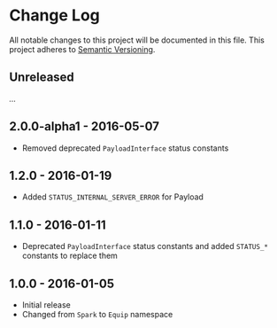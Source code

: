 # Change Log

All notable changes to this project will be documented in this file.
This project adheres to [Semantic Versioning](http://semver.org/).

## Unreleased

_..._

## 2.0.0-alpha1 - 2016-05-07

- Removed deprecated `PayloadInterface` status constants

## 1.2.0 - 2016-01-19

- Added `STATUS_INTERNAL_SERVER_ERROR` for Payload

## 1.1.0 - 2016-01-11

- Deprecated `PayloadInterface` status constants and added `STATUS_*` constants to replace them

## 1.0.0 - 2016-01-05

- Initial release
- Changed from `Spark` to `Equip` namespace
